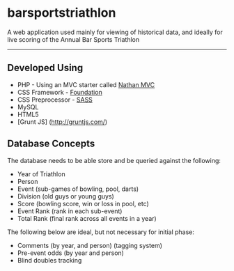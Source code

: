 # barsportstriathlon
A web application used mainly for viewing of historical data, and ideally for live scoring of the Annual Bar Sports Triathlon


***

## Developed Using
* PHP - Using an MVC starter called [Nathan MVC](https://github.com/ndavison/Nathan-MVC)
* CSS Framework - [Foundation](http://foundation.zurb.com/)
* CSS Preprocessor - [SASS](http://sass-lang.com/)
* MySQL
* HTML5
* [Grunt JS] (http://gruntjs.com/)


## Database Concepts
The database needs to be able store and be queried against the following:
* Year of Triathlon
* Person 
* Event (sub-games of bowling, pool, darts)
* Division (old guys or young guys)
* Score (bowling score, win or loss in pool, etc)
* Event Rank (rank in each sub-event)
* Total Rank (final rank across all events in a year)

The following below are ideal, but not necessary for initial phase:
* Comments (by year, and person) (tagging system)
* Pre-event odds (by year and person)
* Blind doubles tracking

